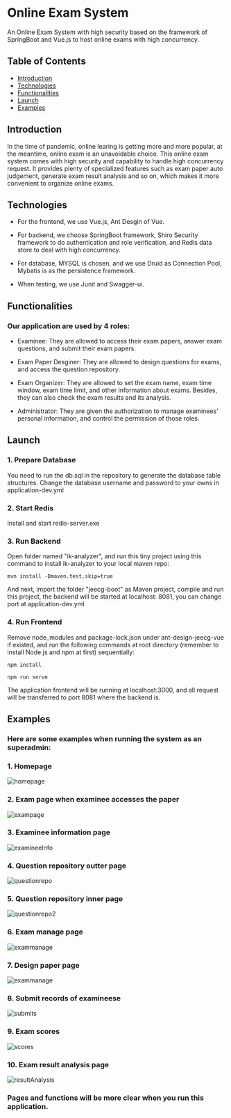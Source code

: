 # Online Exam System
An Online Exam System with high security based on the framework of SpringBoot and Vue.js to host online exams with high concurrency. 


## Table of Contents
* [Introduction](#introduction)
* [Technologies](#technologies)
* [Functionalities](#functionalities)
* [Launch](#launch)
* [Examples](#examples)

## Introduction 
In the time of pandemic, online learing is getting more and more popular, at the meantime, online exam is an unavoidable choice. This online exam system comes with high security and capability to handle high concurrency request. It provides plenty of specialized features such as exam paper auto judgement, generate exam result analysis and so on, which makes it more convenient to organize online exams.

## Technologies
* For the frontend, we use Vue.js, Ant Desgin of Vue.

* For backend, we choose SpringBoot framework, Shiro Security framework to do authentication and role verification, and Redis data store to deal with high concurrency.

* For database, MYSQL is chosen, and we use Druid as Connection Pool, Mybatis is as the persistence framework.

* When testing, we use Junit and Swagger-ui.

## Functionalities
### Our application are used by 4 roles:
* Examinee: They are allowed to access their exam papers, answer exam questions, and submit their exam papers.

* Exam Paper Desginer: They are allowed to design questions for exams, and access the question repository.

* Exam Organizer: They are allowed to set the exam name, exam time window, exam time limit, and other information about exams. Besides, they can also check the exam results and its analysis.

* Administrator: They are given the authorization to manage examinees' personal information, and control the permission of those roles.


## Launch
### 1. Prepare Database
You need to run the db.sql in the repository to generate the database table structures. Change the database username and password to your owns in application-dev.yml

### 2. Start Redis
Install and start redis-server.exe

### 3. Run Backend
Open folder named "ik-analyzer", and run this tiny project using this command to install ik-analyzer to your local maven repo:
```
mvn install -Dmaven.test.skip=true
```
And next, import the folder "jeecg-boot" as Maven project, compile and run this project, the backend will be started at localhost: 8081, you can change port at application-dev.yml

### 4. Run Frontend
Remove node_modules and package-lock.json under ant-design-jeecg-vue if existed, and run the following commands at root directory (remember to install Node.js and npm at first) sequentially:
```
npm install
```
```
npm run serve
```
The application frontend will be running at localhost:3000, and all request will be transferred to port 8081 where the backend is.

## Examples
### Here are some examples when running the system as an superadmin:
### 1. Homepage
![homepage](./img/homepage.jpg)

### 2. Exam page when examinee accesses the paper
![exampage](./img/exampage.jpg)

### 3. Examinee information page
![examineeInfo](./img/examineeInfo.jpg)

### 4. Question repository outter page
![questionrepo](./img/questionrepo.jpg)

### 5. Question repository inner page
![questionrepo2](./img/questionrepo2.jpg)

### 6. Exam manage page
![exammanage](./img/exammanage.jpg)

### 7. Design paper page
![exammanage](./img/designPaper.jpg)

### 8. Submit records of examineese
![submits](./img/submit.jpg)

### 9. Exam scores
![scores](./img/scores.jpg)

### 10. Exam result analysis page
![resultAnalysis](./img/resultAnalysis.jpg)

### Pages and functions will be more clear when you run this application.